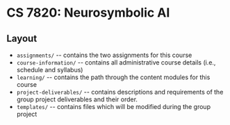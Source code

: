 # CS 7820: Neurosymbolic AI

## Layout
* `assignments/` -- contains the two assignments for this course
* `course-information/` -- contains all administrative course details (i.e., schedule and syllabus)
* `learning/` -- contains the path through the content modules for this course
* `project-deliverables/` -- contains descriptions and requirements of the group project deliverables and their order.
* `templates/` -- contains files which will be modified during the group project
